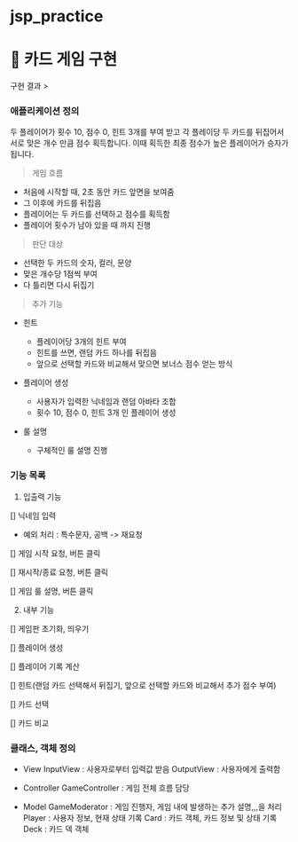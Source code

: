 # jsp_practice

# 📌 카드 게임 구현

구현 결과 > 

### 애플리케이션 정의
두 플레이어가 횟수 10, 점수 0, 힌트 3개를 부여 받고 각 플레이당 두 카드를 뒤집어서 서로 맞은 개수 만큼 점수 획득합니다. 이때 획득한 최종 점수가 높은 플레이어가 승자가 됩니다.

> 게임 흐름
 - 처음에 시작할 때, 2초 동안 카드 앞면을 보여줌
 - 그 이후에 카드를 뒤집음
 - 플레이어는 두 카드를 선택하고 점수를 획득함
 - 플레이어 횟수가 남아 있을 때 까지 진행

> 판단 대상
  - 선택한 두 카드의 숫자, 컬러, 문양
  - 맞은 개수당 1점씩 부여
  - 다 틀리면 다시 뒤집기

> 추가 기능
 - 힌트
   - 플레이어당 3개의 힌트 부여
   - 힌트를 쓰면, 랜덤 카드 하나를 뒤집음
   - 앞으로 선택할 카드와 비교해서 맞으면 보너스 점수 얻는 방식

 - 플레이어 생성
   - 사용자가 입력한 닉네임과 랜덤 아바타 조합
   - 횟수 10, 점수 0, 힌트 3개 인 플레이어 생성

 - 룰 설명
   - 구체적인 룰 설명 진행

### 기능 목록
1. 입출력 기능

[] 닉네임 입력 
- 예외 처리 : 특수문자, 공백 -> 재요청

[] 게임 시작 요청, 버튼 클릭

[] 재시작/종료 요청, 버튼 클릭

[] 게임 룰 설명, 버튼 클릭


2. 내부 기능

[] 게임판 초기화, 띄우기

[] 플레이어 생성

[] 플레이어 기록 계산

[] 힌트(랜덤 카드 선택해서 뒤집기, 앞으로 선택할 카드와 비교해서 추가 점수 부여)

[] 카드 선택

[] 카드 비교

### 클래스, 객체 정의
* View
InputView : 사용자로부터 입력값 받음
OutputView : 사용자에게 출력함

* Controller
GameController : 게임 전체 흐름 담당

* Model
GameModerator : 게임 진행자, 게임 내에 발생하는 추가 설명,,,을 처리 
Player : 사용자 정보, 현재 상태 기록
Card : 카드 객체, 카드 정보 및 상태 기록
Deck : 카드 덱 객체 

